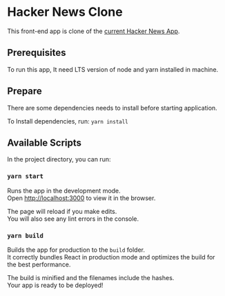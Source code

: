 # Hacker News Clone
This front-end app is clone of the [current Hacker News App](https://news.ycombinator.com/).

## Prerequisites
To run this app, It need LTS version of node and yarn installed in machine.

## Prepare
There are some dependencies needs to install before starting application.

To Install dependencies, run: `yarn install`

## Available Scripts
In the project directory, you can run:

### `yarn start`

Runs the app in the development mode.<br />
Open [http://localhost:3000](http://localhost:3000) to view it in the browser.

The page will reload if you make edits.<br />
You will also see any lint errors in the console.

### `yarn build`

Builds the app for production to the `build` folder.<br />
It correctly bundles React in production mode and optimizes the build for the best performance.

The build is minified and the filenames include the hashes.<br />
Your app is ready to be deployed!